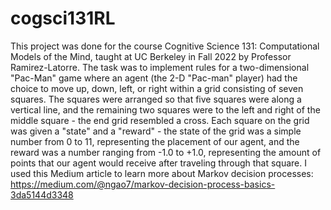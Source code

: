 # cogsci131RL
This project was done for the course Cognitive Science 131: Computational Models of the Mind, taught at UC Berkeley in Fall 2022 by Professor Ramirez-Latorre.
The task was to implement rules for a two-dimensional "Pac-Man" game where an agent (the 2-D "Pac-man" player) had the choice to move up, down, left, or right within a grid consisting of seven squares. The squares were arranged so that five squares were along a vertical line, and the remaining two squares were to the left and right of the middle square - the end grid resembled a cross. 
Each square on the grid was given a "state" and a "reward" - the state of the grid was a simple number from 0 to 11, representing the placement of our agent, and the reward was a number ranging from -1.0 to +1.0, representing the amount of points that our agent would receive after traveling through that square. 
I used this Medium article to learn more about Markov decision processes: https://medium.com/@ngao7/markov-decision-process-basics-3da5144d3348
